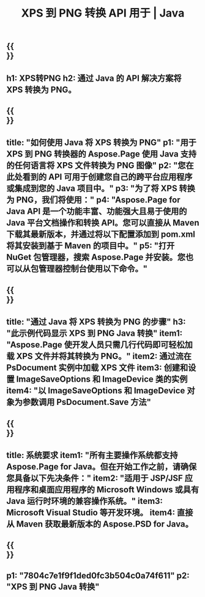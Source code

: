 ﻿---
translation: true
template: /_templates/_conversion-child-java.md
title: XPS 到 PNG 转换 API 用于 | Java
url: /java/conversion/xps-to-png/
description: XPS 格式到 PNG 文件的示例 Java 转换代码。使用此示例代码在任何基于 Web 或桌面 Java 的应用程序中将 XPS 转换为 PNG。
informat: XPS
outformat: PNG
otherformats: EPS PS
---

{{<section banner>}}
---
h1: XPS转PNG
h2: 通过 Java 的 API 解决方案将 XPS 转换为 PNG。
---

{{<section overview>}}
---
title: "如何使用 Java 将 XPS 转换为 PNG"
p1: "用于 XPS 到 PNG 转换器的 Aspose.Page 使用 Java 支持的任何语言将 XPS 文件转换为 PNG 图像"
p2: "您在此处看到的 API 可用于创建您自己的跨平台应用程序或集成到您的 Java 项目中。"
p3: "为了将 XPS 转换为 PNG，我们将使用："
p4: "Aspose.Page for Java API 是一个功能丰富、功能强大且易于使用的 Java 平台文档操作和转换 API。您可以直接从 Maven 下载其最新版本，并通过将以下配置添加到 pom.xml 将其安装到基于 Maven 的项目中。"
p5: "打开 NuGet 包管理器，搜索 Aspose.Page 并安装。您也可以从包管理器控制台使用以下命令。"
---

{{<section feature1>}}
---
title: "通过 Java 将 XPS 转换为 PNG 的步骤"
h3: "此示例代码显示 XPS 到 PNG Java 转换"
item1: "Aspose.Page 使开发人员只需几行代码即可轻松加载 XPS 文件并将其转换为 PNG。"
item2: 通过流在 PsDocument 实例中加载 XPS 文件
item3: 创建和设置 ImageSaveOptions 和 ImageDevice 类的实例
item4: "以 ImageSaveOptions 和 ImageDevice 对象为参数调用 PsDocument.Save 方法"
---

{{<section feature2>}}
---
title: 系统要求
item1: "所有主要操作系统都支持 Aspose.Page for Java。但在开始工作之前，请确保您具备以下先决条件："
item2: "适用于 JSP/JSF 应用程序和桌面应用程序的 Microsoft Windows 或具有 Java 运行时环境的兼容操作系统。"
item3: Microsoft Visual Studio 等开发环境。
item4: 直接从 Maven 获取最新版本的 Aspose.PSD for Java。
---

{{<section gist>}}
---
p1: "7804c7e1f9f1ded0fc3b504c0a74f611"
p2: "XPS 到 PNG Java 转换"
---
